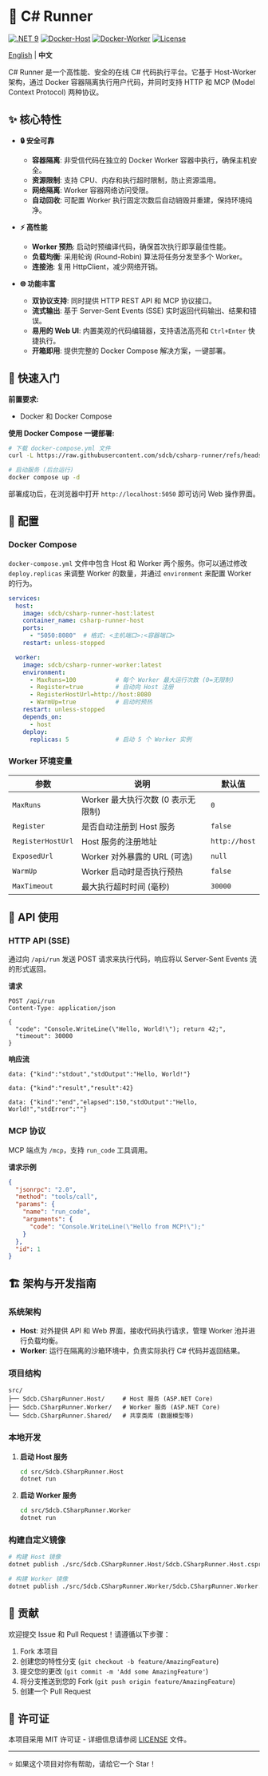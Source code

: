 # 🚀 C\# Runner

[![.NET 9](https://img.shields.io/badge/.NET-9.0-512BD4.svg)](https://dotnet.microsoft.com/download/dotnet/9.0)
[![Docker-Host](https://img.shields.io/docker/v/sdcb/csharp-runner-host?sort=semver&logo=docker)](https://hub.docker.com/r/sdcb/csharp-runner-host)
[![Docker-Worker](https://img.shields.io/docker/v/sdcb/csharp-runner-worker?sort=semver&logo=docker)](https://hub.docker.com/r/sdcb/csharp-runner-worker)
[![License](https://img.shields.io/badge/License-MIT-green.svg)](LICENSE)

[English](./README.md) | **中文**

C\# Runner 是一个高性能、安全的在线 C\# 代码执行平台。它基于 Host-Worker 架构，通过 Docker 容器隔离执行用户代码，并同时支持 HTTP 和 MCP (Model Context Protocol) 两种协议。

## ✨ 核心特性

  - **🔒 安全可靠**

      - **容器隔离**: 非受信代码在独立的 Docker Worker 容器中执行，确保主机安全。
      - **资源限制**: 支持 CPU、内存和执行超时限制，防止资源滥用。
      - **网络隔离**: Worker 容器网络访问受限。
      - **自动回收**: 可配置 Worker 执行固定次数后自动销毁并重建，保持环境纯净。

  - **⚡ 高性能**

      - **Worker 预热**: 启动时预编译代码，确保首次执行即享最佳性能。
      - **负载均衡**: 采用轮询 (Round-Robin) 算法将任务分发至多个 Worker。
      - **连接池**: 复用 HttpClient，减少网络开销。

  - **🌐 功能丰富**

      - **双协议支持**: 同时提供 HTTP REST API 和 MCP 协议接口。
      - **流式输出**: 基于 Server-Sent Events (SSE) 实时返回代码输出、结果和错误。
      - **易用的 Web UI**: 内置美观的代码编辑器，支持语法高亮和 `Ctrl+Enter` 快捷执行。
      - **开箱即用**: 提供完整的 Docker Compose 解决方案，一键部署。

## 🚀 快速入门

**前置要求:**

  * Docker 和 Docker Compose

**使用 Docker Compose 一键部署:**

```bash
# 下载 docker-compose.yml 文件
curl -L https://raw.githubusercontent.com/sdcb/csharp-runner/refs/heads/master/docker-compose.yml -o docker-compose.yml

# 启动服务 (后台运行)
docker compose up -d
```

部署成功后，在浏览器中打开 `http://localhost:5050` 即可访问 Web 操作界面。

## 🔧 配置

### Docker Compose

`docker-compose.yml` 文件中包含 Host 和 Worker 两个服务。你可以通过修改 `deploy.replicas` 来调整 Worker 的数量，并通过 `environment` 来配置 Worker 的行为。

```yml
services:
  host:
    image: sdcb/csharp-runner-host:latest
    container_name: csharp-runner-host
    ports:
      - "5050:8080"  # 格式: <主机端口>:<容器端口>
    restart: unless-stopped

  worker:
    image: sdcb/csharp-runner-worker:latest
    environment:
      - MaxRuns=100           # 每个 Worker 最大运行次数 (0=无限制)
      - Register=true         # 自动向 Host 注册
      - RegisterHostUrl=http://host:8080
      - WarmUp=true           # 启动时预热
    restart: unless-stopped
    depends_on:
      - host
    deploy:
      replicas: 5             # 启动 5 个 Worker 实例
```

### Worker 环境变量

| 参数              | 说明                               | 默认值          |
| ----------------- | ---------------------------------- | --------------- |
| `MaxRuns`         | Worker 最大执行次数 (0 表示无限制) | `0`             |
| `Register`        | 是否自动注册到 Host 服务           | `false`         |
| `RegisterHostUrl` | Host 服务的注册地址                | `http://host`   |
| `ExposedUrl`      | Worker 对外暴露的 URL (可选)       | `null`          |
| `WarmUp`          | Worker 启动时是否执行预热          | `false`         |
| `MaxTimeout`      | 最大执行超时时间 (毫秒)            | `30000`         |

## 📡 API 使用

### HTTP API (SSE)

通过向 `/api/run` 发送 POST 请求来执行代码，响应将以 Server-Sent Events 流的形式返回。

**请求**

```http
POST /api/run
Content-Type: application/json

{
  "code": "Console.WriteLine(\"Hello, World!\"); return 42;",
  "timeout": 30000
}
```

**响应流**

```http
data: {"kind":"stdout","stdOutput":"Hello, World!"}

data: {"kind":"result","result":42}

data: {"kind":"end","elapsed":150,"stdOutput":"Hello, World!","stdError":""}
```

### MCP 协议

MCP 端点为 `/mcp`，支持 `run_code` 工具调用。

**请求示例**

```json
{
  "jsonrpc": "2.0",
  "method": "tools/call",
  "params": {
    "name": "run_code",
    "arguments": {
      "code": "Console.WriteLine(\"Hello from MCP!\");"
    }
  },
  "id": 1
}
```

## 🏗️ 架构与开发指南

### 系统架构

  - **Host**: 对外提供 API 和 Web 界面，接收代码执行请求，管理 Worker 池并进行负载均衡。
  - **Worker**: 运行在隔离的沙箱环境中，负责实际执行 C\# 代码并返回结果。

### 项目结构

```
src/
├── Sdcb.CSharpRunner.Host/     # Host 服务 (ASP.NET Core)
├── Sdcb.CSharpRunner.Worker/   # Worker 服务 (ASP.NET Core)
└── Sdcb.CSharpRunner.Shared/   # 共享类库 (数据模型等)
```

### 本地开发

1.  **启动 Host 服务**

    ```bash
    cd src/Sdcb.CSharpRunner.Host
    dotnet run
    ```

2.  **启动 Worker 服务**

    ```bash
    cd src/Sdcb.CSharpRunner.Worker
    dotnet run
    ```

### 构建自定义镜像

```bash
# 构建 Host 镜像
dotnet publish ./src/Sdcb.CSharpRunner.Host/Sdcb.CSharpRunner.Host.csproj -c Release /t:PublishContainer /p:ContainerRepository=csharp-runner-host

# 构建 Worker 镜像
dotnet publish ./src/Sdcb.CSharpRunner.Worker/Sdcb.CSharpRunner.Worker.csproj -c Release /t:PublishContainer /p:ContainerRepository=csharp-runner-worker
```

## 🤝 贡献

欢迎提交 Issue 和 Pull Request！请遵循以下步骤：

1.  Fork 本项目
2.  创建您的特性分支 (`git checkout -b feature/AmazingFeature`)
3.  提交您的更改 (`git commit -m 'Add some AmazingFeature'`)
4.  将分支推送到您的 Fork (`git push origin feature/AmazingFeature`)
5.  创建一个 Pull Request

## 📄 许可证

本项目采用 MIT 许可证 - 详细信息请参阅 [LICENSE](https://www.google.com/search?q=LICENSE) 文件。

-----

⭐ 如果这个项目对你有帮助，请给它一个 Star！